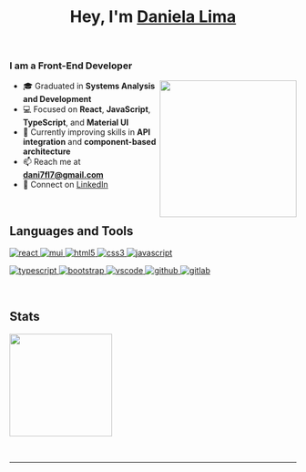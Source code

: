 <h1 align="center">Hey, I'm <a href="https://dani7fl7.github.io/profile/">Daniela Lima</a></h1>

<br>

<h3 align="left">I am a Front-End Developer</h2> 

<img align="right" width="240" src="https://pa1.narvii.com/6580/8098c6e9207376889eeb0532d9f5a0723c4d73f5_hq.gif"/>

- 🎓 Graduated in **Systems Analysis and Development**
- 💻 Focused on **React**, **JavaScript**, **TypeScript**, and **Material UI**
- 🌱 Currently improving skills in **API integration** and **component-based architecture**
- 📫 Reach me at **dani7fl7@gmail.com**
- 🔗 Connect on <a href="https://www.linkedin.com/in/danielalimaf/">LinkedIn</a>

<br>

<h2 align="left">Languages and Tools</h2> 
<p align="left">
  <a href="https://reactjs.org/" target="_blank"> 
    <img src="https://img.shields.io/badge/reactjs-61DAFB.svg?style=for-the-badge&logo=react&logoColor=black" alt="react"/> 
  </a>
  <a href="https://mui.com/" target="_blank">
    <img src="https://img.shields.io/badge/Material--UI-007FFF.svg?style=for-the-badge&logo=mui&logoColor=white" alt="mui"/>
  </a>
  <a href="https://www.w3.org/html/" target="_blank"> 
    <img src="https://img.shields.io/badge/html-E34F26.svg?style=for-the-badge&logo=html5&logoColor=white" alt="html5"/> 
  </a>
  <a href="https://www.w3schools.com/css/" target="_blank">
    <img src="https://img.shields.io/badge/css-1572B6.svg?style=for-the-badge&logo=css3&logoColor=white" alt="css3"/>
  </a>
  <a href="https://developer.mozilla.org/en-US/docs/Web/JavaScript" target="_blank"> 
    <img src="https://img.shields.io/badge/javascript-F7DF1E.svg?style=for-the-badge&logo=javascript&logoColor=black" alt="javascript"/> 
  </a>
</p>

<p align="left">
  <a href="https://www.typescriptlang.org/" target="_blank"> 
    <img src="https://img.shields.io/badge/typescript-3178C6.svg?style=for-the-badge&logo=typescript&logoColor=white" alt="typescript"/>
  </a>
  <a href="https://getbootstrap.com" target="_blank">
    <img src="https://img.shields.io/badge/bootstrap-7952B3.svg?style=for-the-badge&logo=bootstrap&logoColor=white" alt="bootstrap"/>
  </a>
  <a href="https://code.visualstudio.com/" target="_blank">
    <img src="https://img.shields.io/badge/vscode-007ACC.svg?style=for-the-badge&logo=visualstudiocode&logoColor=white" alt="vscode"/> 
  </a>
  <a href="https://github.com/dani7fl7" target="_blank">
    <img src="https://img.shields.io/badge/github-181717.svg?style=for-the-badge&logo=github&logoColor=white" alt="github"/>
  </a>
  <a href="https://gitlab.com/dani7fl7" target="_blank">
    <img src="https://img.shields.io/badge/gitlab-FC6D26.svg?style=for-the-badge&logo=gitlab&logoColor=white" alt="gitlab"/>
  </a>
</p>

<br>

<h2 align="left">Stats</h2> 
<p align="left">
  <img height="180em" src="https://github-readme-stats.vercel.app/api/top-langs/?username=dani7fl7&langs_count=8&layout=compact&theme=radical"/>  
<!-- <img height = "180em" src="https://github-readme-stats.vercel.app/api?username=dani7fl7&theme=radical&show_icons=true"/> -->
</p>

<br>

<!-- ![Snake animation](https://github.com/dani7fl7/dani7fl7/blob/output/github-contribution-grid-snake.svg) -->

---








